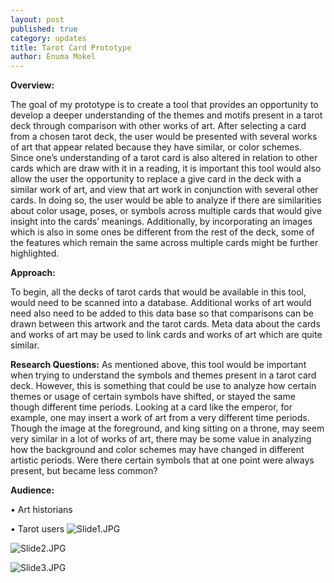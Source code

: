 ```yaml
---
layout: post
published: true
category: updates
title: Tarot Card Prototype
author: Enuma Mokel
---
```

**Overview:**

The goal of my prototype is to create a tool that provides an opportunity to develop a deeper understanding of the themes and motifs present in a tarot deck through comparison with other works of art. After selecting a card from a chosen tarot deck, the user would be presented with several works of art that appear related because they have similar, or color schemes. Since one’s understanding of a tarot card is also altered in relation to other cards which are draw with it in a reading, it is important this tool would also allow the user the opportunity to replace a give card in the deck with a similar work of art, and view that art work in conjunction with several other cards. In doing so, the user would be able to analyze if there are similarities about color usage, poses, or symbols across multiple cards that would give insight into the cards’ meanings. Additionally, by incorporating an images which is also in some ones be different from the rest of the deck, some of the features which remain the same across multiple cards might be further highlighted.

**Approach:**

To begin, all the decks of tarot cards that would be available in this tool, would need to be scanned into a database. Additional works of art would need also need to be added to this data base so that comparisons can be drawn between this artwork and the tarot cards. Meta data about the cards and works of art may be used to link cards and works of art which are quite similar. 

**Research Questions:**
As mentioned above, this tool would be important when trying to understand the symbols and themes present in a tarot card deck. However, this is something that could be use to analyze how certain themes or usage of certain symbols have shifted, or stayed the same though different time periods. Looking at a card like the emperor, for example, one may insert a work of art from a very different time periods. Though the image at the foreground, and king sitting on a throne, may seem very similar in a lot of works of art, there may be some value in analyzing how the background and color schemes may have changed in different artistic periods. Were there certain symbols that at one point were always present, but became less common?

**Audience:**

•	Art historians

•	Tarot users
![Slide1.JPG]({{site.baseurl}}/assets/Slide1.JPG)

![Slide2.JPG]({{site.baseurl}}/assets/Slide2.JPG)

![Slide3.JPG]({{site.baseurl}}/assets/Slide3.JPG)


